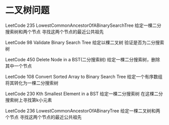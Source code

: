 # 二叉树问题
LeetCode 235 LowestCommonAncestorOfABinarySearchTree
给定一棵二分搜索树和两个节点  寻找这两个节点的最近公共祖先


LeetCode 98 Validate Binary Search Tree
给定以棵二叉树  验证是否为二分搜索树

LeetCode 450 Delete Node in a BST(二分搜索树)
给定一棵二分搜索树，删除其中一个节点

LeetCode 108 Convert Sorted Array to Binary Search Tree
给定一个有序数组  将其转化为一棵二分搜索树


LeetCode 230 Kth Smallest Element in a BST
给定一棵二分搜索树  在这棵二分搜索树上寻找第k小元素

LeetCode 236 LowestCommonAncestorOfABinaryTree
给定一棵二叉树和两个节点  寻找这两个节点的最近公共祖先